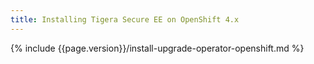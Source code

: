 ```yaml
---
title: Installing Tigera Secure EE on OpenShift 4.x
---
```


{% include {{page.version}}/install-upgrade-operator-openshift.md %}
